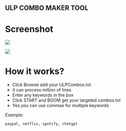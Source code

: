 ## **ULP COMBO MAKER TOOL**

# **Screenshot**
![](https://i.ibb.co/FkHLNJB4/Screenshot-2025-07-14-020723.png)

![](https://i.ibb.co/YT1gtt4g/image.png)


# **How it works**? 
+ Click Browse add your ULPCombos.txt
+ It can process million of lines
+ Enter any keywords in the box 
+ Click START and BOOM get your targeted combos.txt 
+ Yes you can use commas for multiple keywords

_Example:_ 
```
paypal, netflix, spotify, chatgpt
```
